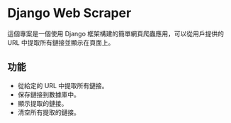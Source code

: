 # Django Web Scraper

這個專案是一個使用 Django 框架構建的簡單網頁爬蟲應用，可以從用戶提供的 URL 中提取所有鏈接並顯示在頁面上。

## 功能

- 從給定的 URL 中提取所有鏈接。
- 保存鏈接到數據庫中。
- 顯示提取的鏈接。
- 清空所有提取的鏈接。
